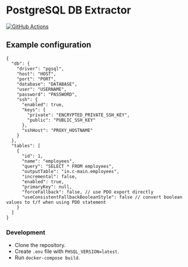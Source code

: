 # PostgreSQL DB Extractor
[![GitHub Actions](https://github.com/keboola/db-extractor-pgsql/actions/workflows/push.yml/badge.svg)](https://github.com/keboola/db-extractor-pgsql/actions/workflows/push.yml)


## Example configuration


    {
      "db": {
        "driver": "pgsql",
        "host": "HOST",
        "port": "PORT",
        "database": "DATABASE",
        "user": "USERNAME",
        "password": "PASSWORD",
        "ssh": {
          "enabled": true,
          "keys": {
            "private": "ENCRYPTED_PRIVATE_SSH_KEY",
            "public": "PUBLIC_SSH_KEY"
          },
          "sshHost": "PROXY_HOSTNAME"
        }
      },
      "tables": [
        {
          "id": 1,
          "name": "employees",
          "query": "SELECT * FROM employees",
          "outputTable": "in.c-main.employees",
          "incremental": false,
          "enabled": true,
          "primaryKey": null,
          "forceFallback": false, // use PDO export directly
          "useConsistentFallbackBooleanStyle": false // convert boolean values to t/f when using PDO statement
        }
      ]
    }

### Development

- Clone the repository.
- Create `.env` file with `PHSQL_VERSION=latest`.
- Run `docker-compose build`.
